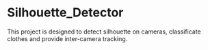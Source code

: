 # Silhouette_Detector
This project is designed to detect silhouette on cameras,  classificate clothes and provide inter-camera tracking.
